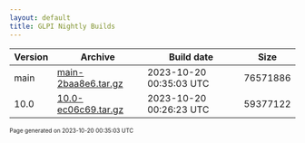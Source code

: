 ```yaml
---
layout: default
title: GLPI Nightly Builds
---
```


Version|Archive|Build date|Size
---|---|---|---
main|[main-2baa8e6.tar.gz](main-2baa8e6.tar.gz)|2023-10-20 00:35:03 UTC|76571886
10.0|[10.0-ec06c69.tar.gz](10.0-ec06c69.tar.gz)|2023-10-20 00:26:23 UTC|59377122

<font size="1">Page generated on 2023-10-20 00:35:03 UTC</font>

